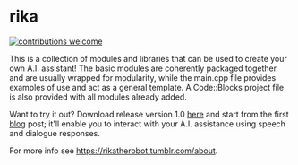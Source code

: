 # rika 

[![contributions welcome](https://img.shields.io/badge/contributions-welcome-brightgreen.svg?style=flat)](https://github.com/Trivalse/rika/issues)

This is a collection of modules and libraries that can be used to create your own A.I. assistant! The basic modules are coherently packaged together and are usually wrapped for modularity, while the main.cpp file provides examples of use and act as a general template. A Code::Blocks project file is also provided with all modules already added.

Want to try it out? Download release version 1.0 [here](https://github.com/Trivalse/rika/releases) and start from the first [blog](https://rikatherobot.tumblr.com/) post; it'll enable you to interact with your A.I. assistance using speech and dialogue responses.

For more info see https://rikatherobot.tumblr.com/about.
